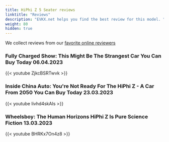 ```yaml
---
title: HiPhi Z 5 Seater reviews
linktitle: "Reviews"
description: "EVKX.net helps you find the best review for this model. "
weight: 80
hidden: true
---
```

<object class="img-fluid" type="image/svg+xml" data="../modelnavigation.svg"></object>
We collect reviews from our [favorite online reviewers](/guides/evreviewers/)

### Fully Charged Show: This Might Be The Strangest Car You Can Buy Today 06.04.2023

{{< youtube ZjkcBSRTwvk >}}

### Inside China Auto: You're Not Ready For The HiPhi Z - A Car From 2050 You Can Buy Today 23.03.2023

{{< youtube Iivhd4skAIs >}}

### Wheelsboy: The Human Horizons HiPhi Z Is Pure Science Fiction 13.03.2023

{{< youtube BHRKx7On4z8 >}}

